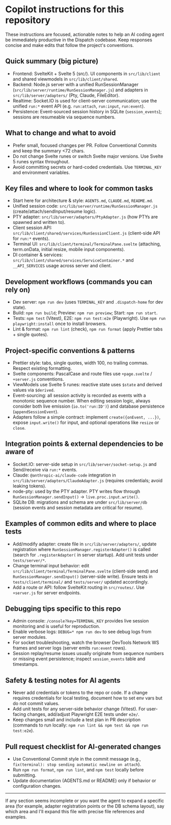<!-- .github/copilot-instructions.md - guidance for AI coding agents working on Dispatch -->
# Copilot instructions for this repository

These instructions are focused, actionable notes to help an AI coding agent be immediately productive in the
Dispatch codebase. Keep responses concise and make edits that follow the project's conventions.

## Quick summary (big picture)
- Frontend: SvelteKit + Svelte 5 (src/). UI components in `src/lib/client` and shared viewmodels in `src/lib/client/shared`.
- Backend: Node.js server with a unified RunSessionManager (`src/lib/server/runtime/RunSessionManager.js`) and adapters in `src/lib/server/adapters/` (Pty, Claude, FileEditor).
- Realtime: Socket.IO is used for client-server communication; use the unified `run:*` event API (e.g. `run:attach`, `run:input`, `run:event`).
- Persistence: Event-sourced session history in SQLite (`session_events`); sessions are resumeable via sequence numbers.

## What to change and what to avoid
- Prefer small, focused changes per PR. Follow Conventional Commits and keep the summary <72 chars.
- Do not change Svelte runes or switch Svelte major versions. Use Svelte 5 runes syntax throughout.
- Avoid committing secrets or hard-coded credentials. Use `TERMINAL_KEY` and environment variables.

## Key files and where to look for common tasks
- Start here for architecture & style: `AGENTS.md`, `CLAUDE.md`, `README.md`.
- Unified session code: `src/lib/server/runtime/RunSessionManager.js` (create/attach/sendInput/resume logic).
- PTY adapter: `src/lib/server/adapters/PtyAdapter.js` (how PTYs are spawned and written to).
- Client session API: `src/lib/client/shared/services/RunSessionClient.js` (client-side API for `run:*` events).
- Terminal UI: `src/lib/client/terminal/TerminalPane.svelte` (attaching, term.onData, initial resize, mobile input components).
- DI container & services: `src/lib/client/shared/services/ServiceContainer.*` and `__API_SERVICES` usage across server and client.

## Development workflows (commands you can rely on)
- Dev server: `npm run dev` (uses `TERMINAL_KEY` and `.dispatch-home` for dev state).
- Build: `npm run build`; Preview: `npm run preview`; Start: `npm run start`.
- Tests: `npm test` (Vitest), E2E: `npm run test:e2e` (Playwright). Use `npm run playwright:install` once to install browsers.
- Lint & format: `npm run lint` (check), `npm run format` (apply Prettier tabs + single quotes).

## Project-specific conventions & patterns
- Prettier style: tabs, single quotes, width 100, no trailing commas. Respect existing formatting.
- Svelte components: PascalCase and route files use `+page.svelte` / `+server.js` conventions.
- ViewModels use Svelte 5 runes: reactive state uses `$state` and derived values via `$derived`.
- Event-sourcing: all session activity is recorded as events with a monotonic sequence number. When editing session logic, always consider both live emission (`io.to('run:ID')`) and database persistence (`appendSessionEvent`).
- Adapters follow a simple contract: implement `create({onEvent, ...})`, expose `input.write()` for input, and optional operations like `resize` or `close`.

## Integration points & external dependencies to be aware of
- Socket.IO: server-side setup in `src/lib/server/socket-setup.js` and Send/receive via `run:*` events.
- Claude: `@anthropic-ai/claude-code` integration in `src/lib/server/adapters/ClaudeAdapter.js` (requires credentials; avoid leaking tokens).
- node-pty: used by the PTY adapter. PTY writes flow through `RunSessionManager.sendInput()` -> `live.proc.input.write()`.
- SQLite DB: migrations and schema are under `src/lib/server/db` (session events and session metadata are critical for resume).

## Examples of common edits and where to place tests
- Add/modify adapter: create file in `src/lib/server/adapters/`, update registration where `RunSessionManager.registerAdapter()` is called (search for `.registerAdapter(` in server startup). Add unit tests under `tests/server/*`.
- Change terminal input behavior: edit `src/lib/client/terminal/TerminalPane.svelte` (client-side send) and `RunSessionManager.sendInput()` (server-side write). Ensure tests in `tests/client/terminal/` and `tests/server/` updated accordingly.
- Add a route or API: follow SvelteKit routing in `src/routes/`. Use `+server.js` for server endpoints.

## Debugging tips specific to this repo
- Admin console: `/console?key=TERMINAL_KEY` provides live session monitoring and is useful for reproduction.
- Enable verbose logs: `DEBUG=* npm run dev` to see debug logs from server modules.
- For socket troubleshooting, watch the browser DevTools Network WS frames and server logs (server emits `run:event` rows).
- Session replay/resume issues usually originate from sequence numbers or missing event persistence; inspect `session_events` table and timestamps.

## Safety & testing notes for AI agents
- Never add credentials or tokens to the repo or code. If a change requires credentials for local testing, document how to set env vars but do not commit values.
- Add unit tests for any server-side behavior change (Vitest). For user-facing changes, add/adjust Playwright E2E tests under `e2e/`.
- Keep changes small and include a test plan in PR description (commands to run locally: `npm run lint && npm test && npm run test:e2e`).

## Pull request checklist for AI-generated changes
- Use Conventional Commit style in the commit message (e.g., `fix(terminal): stop sending automatic newline on attach`).
- Run `npm run format`, `npm run lint`, and `npm test` locally before submitting.
- Update documentation (AGENTS.md or README) only if behavior or configuration changes.

---

If any section seems incomplete or you want the agent to expand a specific area (for example, adapter registration points or the DB schema layout), say which area and I'll expand this file with precise file references and examples.
